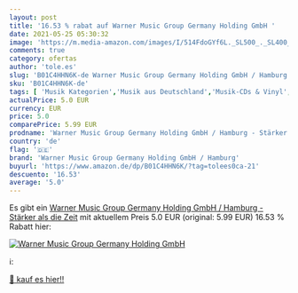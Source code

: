 ```yaml
---
layout: post
title: '16.53 % rabat auf Warner Music Group Germany Holding GmbH '
date: 2021-05-25 05:30:32
image: 'https://m.media-amazon.com/images/I/514FdoGYf6L._SL500_._SL400_.jpg'
comments: true
category: ofertas
author: 'tole.es'
slug: 'B01C4HHN6K-de Warner Music Group Germany Holding GmbH / Hamburg -...'
sku: 'B01C4HHN6K-de'
tags: [ 'Musik Kategorien','Musik aus Deutschland','Musik-CDs & Vinyl','Pop','Rock aus Deutschland','warner music group germany holding gmbh / hamburg', ]
actualPrice: 5.0 EUR
currency: EUR
price: 5.0
comparePrice: 5.99 EUR
prodname: 'Warner Music Group Germany Holding GmbH / Hamburg - Stärker als die Zeit'
country: 'de'
flag: '🇩🇪'
brand: 'Warner Music Group Germany Holding GmbH / Hamburg'
buyurl: 'https://www.amazon.de/dp/B01C4HHN6K/?tag=tolees0ca-21'
descuento: '16.53'
average: '5.0'
---
```


Es gibt ein [Warner Music Group Germany Holding GmbH / Hamburg - Stärker als die Zeit](https://www.amazon.de/dp/B01C4HHN6K/?tag=tolees0ca-21) mit aktuellem Preis 5.0 EUR (original: 5.99 EUR) 16.53 % Rabatt hier:

[![Warner Music Group Germany Holding GmbH ](https://m.media-amazon.com/images/I/514FdoGYf6L._SL500_._SL400_.jpg)](https://www.amazon.de/dp/B01C4HHN6K/?tag=tolees0ca-21)

ℹ️:


[🛒 kauf es hier!!](https://www.amazon.de/dp/B01C4HHN6K/?tag=tolees0ca-21)
